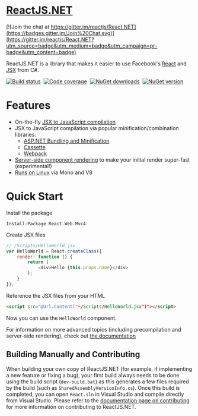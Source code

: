 [ReactJS.NET](http://reactjs.net/)
===========

[![Join the chat at https://gitter.im/reactjs/React.NET](https://badges.gitter.im/Join%20Chat.svg)](https://gitter.im/reactjs/React.NET?utm_source=badge&utm_medium=badge&utm_campaign=pr-badge&utm_content=badge)

ReactJS.NET is a library that makes it easier to use Facebook's
[React](http://facebook.github.io/react/) and
[JSX](http://facebook.github.io/react/docs/jsx-in-depth.html) from C#.

[![Build status](http://img.shields.io/teamcity/codebetter/ReactJSNet_Master.svg)](http://teamcity.codebetter.com/viewType.html?buildTypeId=ReactJSNet_Master&guest=1)&nbsp;
[![Code coverage](http://img.shields.io/teamcity/coverage/ReactJSNet_Master.svg)](http://teamcity.codebetter.com/viewType.html?buildTypeId=ReactJSNet_Master&guest=1)&nbsp;
[![NuGet downloads](http://img.shields.io/nuget/dt/React.Core.svg)](https://www.nuget.org/packages/React.Core/)&nbsp;
[![NuGet version](http://img.shields.io/nuget/v/React.Core.svg)](https://www.nuget.org/packages/React.Core/)

Features
========
 * On-the-fly [JSX to JavaScript compilation](http://reactjs.net/getting-started/usage.html)
 * JSX to JavaScript compilation via popular minification/combination
   libraries:
   * [ASP.NET Bundling and Minification](http://reactjs.net/guides/weboptimizer.html)
   * [Cassette](http://reactjs.net/guides/cassette.html)
   * [Webpack](http://reactjs.net/guides/webpack.html)
 * [Server-side component rendering](http://reactjs.net/guides/server-side-rendering.html)
   to make your initial render super-fast (experimental!)
 * [Runs on Linux](http://reactjs.net/guides/mono.html) via Mono and V8

Quick Start
===========
Install the package
```
Install-Package React.Web.Mvc4
```

Create JSX files
```javascript
// /Scripts/HelloWorld.jsx
var HelloWorld = React.createClass({
    render: function () {
        return (
            <div>Hello {this.props.name}</div>
        );
    }
});
```

Reference the JSX files from your HTML
```html
<script src="@Url.Content("~/Scripts/HelloWorld.jsx")"></script>
```

Now you can use the `HelloWorld` component.

For information on more advanced topics (including precompilation and
server-side rendering), check out [the documentation](http://reactjs.net/docs)

Building Manually and Contributing
----------------------------------

When building your own copy of ReactJS.NET (for example, if implementing a new
feature or fixing a bug), your first build always needs to be done using the 
build script (`dev-build.bat`) as this generates a few files required by the 
build (such as `SharedAssemblyVersionInfo.cs`). Once this build is completed, 
you can open `React.sln` in Visual Studio and compile directly from Visual
Studio. Please refer to the [documentation page on 
contributing](http://reactjs.net/dev/contributing.html) for more information on
contributing to ReactJS.NET.
